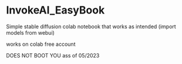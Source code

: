 # InvokeAI_EasyBook
Simple stable diffusion colab notebook that works as intended (import models from webui)

works on colab free account

DOES NOT BOOT YOU ass of 05/2023
